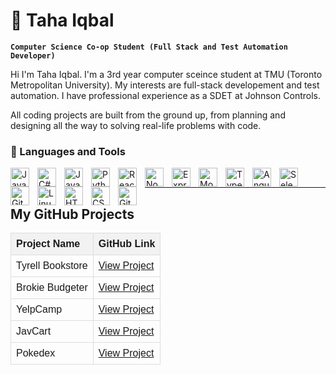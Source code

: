 # 🥑 Taha Iqbal

**`Computer Science Co-op Student (Full Stack and Test Automation Developer)`**

Hi I'm Taha Iqbal. I'm a 3rd year computer sceince student at TMU (Toronto Metropolitan University). My interests are full-stack developement and test automation. I have professional experience as a SDET at Johnson Controls. 

All coding projects are built from the ground up, from planning and designing all the way to solving real-life problems with code. 




### 🧰 Languages and Tools

<img align="left" alt="JavaScript" width="30px" style="padding-right:10px;" src="https://cdn.jsdelivr.net/gh/devicons/devicon@latest/icons/javascript/javascript-original.svg" />
<img align="left" alt="C#" width="30px" style="padding-right:10px;" src="https://cdn.jsdelivr.net/gh/devicons/devicon@latest/icons/csharp/csharp-original.svg" />
<img align="left" alt="Java" width="30px" style="padding-right:10px;" src="https://cdn.jsdelivr.net/gh/devicons/devicon@latest/icons/java/java-original-wordmark.svg" />
<img align="left" alt="Python" width="30px" style="padding-right:10px;" src="https://cdn.jsdelivr.net/gh/devicons/devicon/icons/python/python-plain.svg" />
<img align="left" alt="React" width="30px" style="padding-right:10px;" src="https://cdn.jsdelivr.net/gh/devicons/devicon/icons/react/react-original.svg" />
<img align="left" alt="NodeJS" width="30px" style="padding-right:10px;" src="https://cdn.jsdelivr.net/gh/devicons/devicon/icons/nodejs/nodejs-original.svg" />
<img align="left" alt="ExpressJS" width="30px" style="padding-right:10px;" src="https://cdn.jsdelivr.net/gh/devicons/devicon@latest/icons/express/express-original.svg" />
<img align="left" alt="MongoDB" width="30px" style="padding-right:10px;" src="https://cdn.jsdelivr.net/gh/devicons/devicon@latest/icons/mongodb/mongodb-original.svg" />
<img align="left" alt="TypeScript" width="30px" style="padding-right:10px;" src="https://cdn.jsdelivr.net/gh/devicons/devicon/icons/typescript/typescript-plain.svg" />
<img align="left" alt="Angular" width="30px" style="padding-right:10px;" src="https://cdn.jsdelivr.net/gh/devicons/devicon/icons/angularjs/angularjs-plain.svg" />
<img align="left" alt="Selenium" width="30px" style="padding-right:10px;" src="https://cdn.jsdelivr.net/gh/devicons/devicon@latest/icons/selenium/selenium-original.svg" />
<img align="left" alt="Git" width="30px" style="padding-right:10px;" src="https://cdn.jsdelivr.net/gh/devicons/devicon/icons/git/git-original.svg" />
<img align="left" alt="Linux" width="30px" style="padding-right:10px;" src="https://cdn.jsdelivr.net/gh/devicons/devicon/icons/linux/linux-original.svg" />
<img align="left" alt="HTML" width="30px" style="padding-right:10px;" src="https://cdn.jsdelivr.net/gh/devicons/devicon/icons/html5/html5-plain.svg" />
<img align="left" alt="CSS" width="30px" style="padding-right:10px;" src="https://cdn.jsdelivr.net/gh/devicons/devicon/icons/css3/css3-plain.svg" />
<img align="left" alt="GitHub" width="30px" style="padding-right:10px;" src="https://cdn.jsdelivr.net/gh/devicons/devicon/icons/github/github-original.svg" />

<br />
<hr />





<h2>My GitHub Projects</h2>

<table style="width:100%; border-collapse: collapse; font-family: Arial, sans-serif;">
  <thead>
    <tr style="background-color: #f2f2f2;">
      <th style="border: 1px solid #ddd; padding: 8px; text-align: left;">Project Name</th>
      <th style="border: 1px solid #ddd; padding: 8px; text-align: left;">GitHub Link</th>
    </tr>
  </thead>
  <tbody>
    <tr>
      <td style="border: 1px solid #ddd; padding: 8px;">Tyrell Bookstore</td>
      <td style="border: 1px solid #ddd; padding: 8px;"><a href="https://github.com/tinyHiker/tyrell_book_store" target="_blank">View Project</a></td>
    </tr>
    <tr>
      <td style="border: 1px solid #ddd; padding: 8px;">Brokie Budgeter</td>
      <td style="border: 1px solid #ddd; padding: 8px;"><a href="https://github.com/tinyHiker/brokie_budgeter" target="_blank">View Project</a></td>
    </tr>
    <tr>
      <td style="border: 1px solid #ddd; padding: 8px;">YelpCamp</td>
      <td style="border: 1px solid #ddd; padding: 8px;"><a href="https://github.com/tinyHiker/YelpCamp" target="_blank">View Project</a></td>
    </tr>
    <tr>
      <td style="border: 1px solid #ddd; padding: 8px;">JavCart</td>
      <td style="border: 1px solid #ddd; padding: 8px;"><a href="https://github.com/tinyHiker/jav_cart" target="_blank">View Project</a></td>
    </tr>
    <tr>
      <td style="border: 1px solid #ddd; padding: 8px;">Pokedex</td>
      <td style="border: 1px solid #ddd; padding: 8px;"><a href="https://github.com/tinyHiker/pokedex" target="_blank">View Project</a></td>
    </tr>
  </tbody>
</table>

